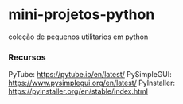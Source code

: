 # mini-projetos-python
coleção de pequenos utilitarios em python

### Recursos
PyTube:         https://pytube.io/en/latest/
PySimpleGUI:    https://www.pysimplegui.org/en/latest/
PyInstaller:    https://pyinstaller.org/en/stable/index.html
